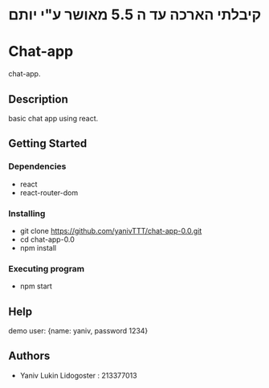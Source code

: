 # קיבלתי הארכה עד ה 5.5 מאושר ע"י יותם
# Chat-app

chat-app.

## Description

basic chat app using react.

## Getting Started

### Dependencies

  * react
  * react-router-dom

### Installing

* git clone https://github.com/yanivTTT/chat-app-0.0.git
* cd chat-app-0.0
* npm install

### Executing program
 
* npm start

## Help
  demo user: {name: yaniv, password 1234}
  

## Authors

  * Yaniv Lukin Lidogoster : 213377013

